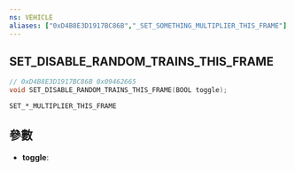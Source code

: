 ```yaml
---
ns: VEHICLE
aliases: ["0xD4B8E3D1917BC86B","_SET_SOMETHING_MULTIPLIER_THIS_FRAME"]
---
```

## SET_DISABLE_RANDOM_TRAINS_THIS_FRAME

```c
// 0xD4B8E3D1917BC86B 0x09462665
void SET_DISABLE_RANDOM_TRAINS_THIS_FRAME(BOOL toggle);
```

```
SET_*_MULTIPLIER_THIS_FRAME  
```

## 參數
* **toggle**: 


